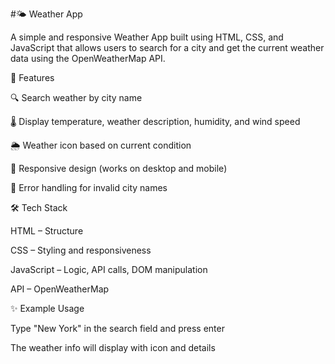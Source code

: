 #🌤️ Weather App

A simple and responsive Weather App built using HTML, CSS, and JavaScript that allows users to search for a city and get the current weather data using the OpenWeatherMap API.

🚀 Features

🔍 Search weather by city name

🌡️ Display temperature, weather description, humidity, and wind speed

🌦️ Weather icon based on current condition

📱 Responsive design (works on desktop and mobile)

🔄 Error handling for invalid city names

🛠️ Tech Stack

HTML – Structure

CSS – Styling and responsiveness

JavaScript – Logic, API calls, DOM manipulation

API – OpenWeatherMap

✨ Example Usage

Type "New York" in the search field and press enter

The weather info will display with icon and details
